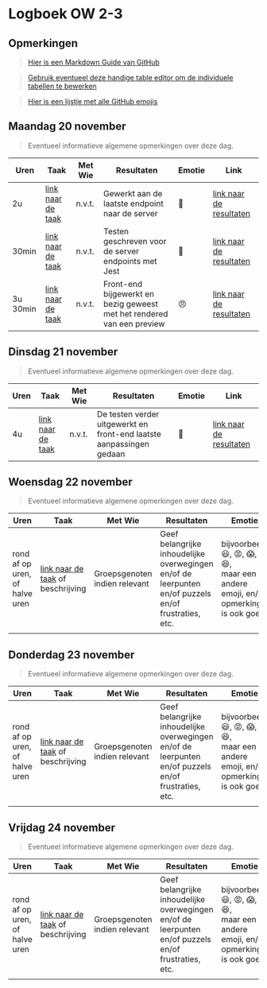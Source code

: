 # Logboek OW 2-3

## Opmerkingen

> [Hier is een Markdown Guide van GitHub](https://guides.github.com/features/mastering-markdown/)

> [Gebruik eventueel deze handige table editor om de individuele tabellen te bewerken](https://www.tablesgenerator.com/markdown_tables)

> [Hier is een lijstje met alle GitHub emojis](https://github.com/ikatyang/emoji-cheat-sheet/blob/master/README.md)

## Maandag 20 november

> Eventueel informatieve algemene opmerkingen over deze dag.

| Uren | Taak  | Met Wie | Resultaten | Emotie | Link |
|---|---|---|---|---|---|
| 2u | [link naar de taak](https://github.com/orgs/HANICA-DWA/projects/23?pane=issue&itemId=43749829) | n.v.t. | Gewerkt aan de laatste endpoint naar de server | :duck: | [link naar de resultaten](https://github.com/HANICA-DWA/project-sep23-nyala/pull/68/commits/7dc4a117049e6bf9919d541d73f5bbea41e96882) |
| 30min | [link naar de taak](https://github.com/orgs/HANICA-DWA/projects/23?pane=issue&itemId=43749829) | n.v.t. | Testen geschreven voor de server endpoints met Jest | :gorilla: | [link naar de resultaten](https://github.com/HANICA-DWA/project-sep23-nyala/pull/68/commits/7dc4a117049e6bf9919d541d73f5bbea41e96882) |
| 3u 30min | [link naar de taak](https://github.com/orgs/HANICA-DWA/projects/23?pane=issue&itemId=43749829) | n.v.t. | Front-end bijgewerkt en bezig geweest met het rendered van een preview | :angry: | [link naar de resultaten](https://github.com/HANICA-DWA/project-sep23-nyala/pull/68/commits/7dc4a117049e6bf9919d541d73f5bbea41e96882) |


## Dinsdag 21 november

> Eventueel informatieve algemene opmerkingen over deze dag.

| Uren | Taak  | Met Wie | Resultaten | Emotie | Link |
|---|---|---|---|---|---|
| 4u | [link naar de taak](https://github.com/orgs/HANICA-DWA/projects/23?pane=issue&itemId=43749829) | n.v.t. | De testen verder uitgewerkt en front-end laatste aanpassingen gedaan | 🦖 | [link naar de resultaten](https://github.com/HANICA-DWA/project-sep23-nyala/pull/68/commits/ef208aad6305f4828704c4d73457317a1df29d8d) |

## Woensdag 22 november

> Eventueel informatieve algemene opmerkingen over deze dag.

| Uren | Taak  | Met Wie | Resultaten | Emotie | Link |
|---|---|---|---|---|---|
| rond af op uren, of halve uren | [link naar de taak](https://github.com/link-naar-de-taak) of beschrijving | Groepsgenoten indien relevant | Geef belangrijke inhoudelijke overwegingen en/of de leerpunten en/of puzzels en/of frustraties, etc.  |bijvoorbeeld <br />:smiley:, :rage:, :scream:, of :satisfied:, <br />maar een andere emoji, en/of opmerking is ook goed | [link naar de resultaten](https://github.com/link-naar-de-commit) |
| | | | | | |

## Donderdag 23 november

> Eventueel informatieve algemene opmerkingen over deze dag.

| Uren | Taak  | Met Wie | Resultaten | Emotie | Link |
|---|---|---|---|---|---|
| rond af op uren, of halve uren | [link naar de taak](https://github.com/link-naar-de-taak) of beschrijving | Groepsgenoten indien relevant | Geef belangrijke inhoudelijke overwegingen en/of de leerpunten en/of puzzels en/of frustraties, etc.  |bijvoorbeeld <br />:smiley:, :rage:, :scream:, of :satisfied:, <br />maar een andere emoji, en/of opmerking is ook goed | [link naar de resultaten](https://github.com/link-naar-de-commit) |
| | | | | | |



## Vrijdag 24 november

> Eventueel informatieve algemene opmerkingen over deze dag.

| Uren | Taak  | Met Wie | Resultaten | Emotie | Link |
|---|---|---|---|---|---|
| rond af op uren, of halve uren | [link naar de taak](https://github.com/link-naar-de-taak) of beschrijving | Groepsgenoten indien relevant | Geef belangrijke inhoudelijke overwegingen en/of de leerpunten en/of puzzels en/of frustraties, etc.  |bijvoorbeeld <br />:smiley:, :rage:, :scream:, of :satisfied:, <br />maar een andere emoji, en/of opmerking is ook goed | [link naar de resultaten](https://github.com/link-naar-de-commit) |
| | | | | | |
